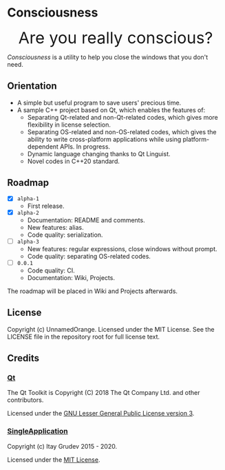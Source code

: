 # Consciousness

<div style="text-align: center; font-size: 28pt;">Are you really conscious?</div>

*Consciousness* is a utility to help you close the windows that you don't need.

## Orientation

- A simple but useful program to save users' precious time.
- A sample C++ project based on Qt, which enables the features of:
  - Separating Qt-related and non-Qt-related codes, which gives more flexibility in license selection.
  - Separating OS-related and non-OS-related codes, which gives the ability to write cross-platform applications while using platform-dependent APIs. In progress.
  - Dynamic language changing thanks to Qt Linguist.
  - Novel codes in C++20 standard.

## Roadmap

- [x] `alpha-1`
  - First release.
- [x] `alpha-2`
  - Documentation: README and comments.
  - New features: alias.
  - Code quality: serialization.
- [ ] `alpha-3`
  - New features: regular expressions, close windows without prompt.
  - Code quality: separating OS-related codes.
- [ ] `0.0.1`
  - Code quality: CI.
  - Documentation: Wiki, Projects.

The roadmap will be placed in Wiki and Projects afterwards.

## License

Copyright (c) UnnamedOrange. Licensed under the MIT License. See the LICENSE file in the repository root for full license text.

## Credits

### [Qt](https://www.qt.io/)

The Qt Toolkit is Copyright (C) 2018 The Qt Company Ltd. and other contributors.

Licensed under the [GNU Lesser General Public License version 3](https://doc.qt.io/qt-6/lgpl.html).

### [SingleApplication](https://github.com/itay-grudev/SingleApplication)

Copyright (c) Itay Grudev 2015 - 2020.

Licensed under the [MIT License](https://github.com/itay-grudev/SingleApplication/blob/v3.3.4/LICENSE).

